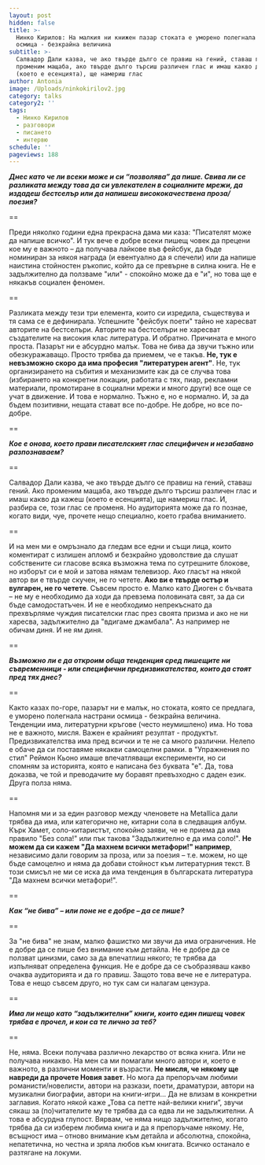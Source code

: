 ```yaml
---
layout: post
hidden: false
title: >-
  Нинко Кирилов: На малкия ни книжен пазар стоката е уморено полегнала настрани
  осмица - безкрайна величина
subtitle: >-
  Салвадор Дали казва, че ако твърде дълго се правиш на гений, ставаш гений. Ако
  променим мащаба, ако твърде дълго търсиш различен глас и имаш какво да кажеш
  (което е есенцията), ще намериш глас
author: Antonia
image: /Uploads/ninkokirilov2.jpg
category: talks
category2: ''
tags:
  - Нинко Кирилов
  - разговори
  - писането
  - интервю
schedule: ''
pageviews: 188
---
```

***Днес като че ли всеки може и си “позволява” да пише. Свива ли се разликата между това да си увлекателен в социалните мрежи, да издадеш бестселър или да напишеш висококачествена проза/поезия?***

\==

Преди няколко години една прекрасна дама ми каза: "Писателят може да напише всичко". И тук вече е добре всеки пишещ човек да прецени кое му е важното – да получава лайкове във фейсбук, да бъде номиниран за някоя награда (и евентуално да я спечели) или да напише наистина стойностен ръкопис, който да се превърне в силна книга. Не е задължително да ползваме "или" - спокойно може да е "и", но това ще е някакъв социален феномен.

\==

Разликата между тези три елемента, които си изредила, съществува и тя сама се е дефинирала. Успешните "фейсбук поети" тайно не харесват авторите на бестселъри. Авторите на бестселъри не харесват създателите на високия клас литература. И обратно. Причината е много проста. Пазарът ни е абсурдно малък. Това не бива да звучи тъжно или обезкуражаващо. Просто трябва да приемем, че е такъв. **Не, тук е невъзможно скоро да има професия "литературен агент"**. Не, тук организирането на събития и механизмите как да се случва това (избирането на конкретни локации, работата с тях, пиар, рекламни материали, промотиране в социални мрежи и много други) все още се учат в движение. И това е нормално. Тъжно е, но е нормално. И, за да бъдем позитивни, нещата стават все по-добре. Не добре, но все по-добре.

\==

***Кое е онова, което прави писателският глас специфичен и незабавно разпознаваем?***

\==

Салвадор Дали казва, че ако твърде дълго се правиш на гений, ставаш гений. Ако променим мащаба, ако твърде дълго търсиш различен глас и имаш какво да кажеш (което е есенцията), ще намериш глас. И, разбира се, този глас се променя. Но аудиторията може да го познае, когато види, чуе, прочете нещо специално, което грабва вниманието. 

\==

И на мен ми е омръзнало да гледам все едни и същи лица, които коментират с излишен апломб и безкрайно удоволствие да слушат собствените си гласове всяка възможна тема по сутрешните блокове, но изборът си е мой и затова нямам телевизор. Ако гласът на някой автор ви е твърде скучен, не го четете. **Ако ви е твърде остър и вулгарен, не го четете**. Съвсем просто е. Малко като Диоген с бъчвата – не му е необходимо да ходи да превзема половината свят, за да си бъде самодостатъчен. И не е необходимо непрекъснато да прехвърляме чуждия писателски глас през своята призма и ако не ни харесва, задължително да "вдигаме джамбала". Аз например не обичам диня. И не ям диня.

\==

***Възможно ли е да откроим обща тенденция сред пишещите ни съвременници - или специфични предизвикателства, които да стоят пред тях днес?***

\==

Както казах по-горе, пазарът ни е малък, но стоката, която се предлага, е уморено полегнала настрани осмица - безкрайна величина. Тенденции има, литературни кръгове (често неумишлено) има. Но това не е важното, мисля. Важен е крайният резултат - продуктът. Предизвикателства има пред всички и те не са много различни. Нелепо е обаче да си поставяме някакви самоцелни рамки. в "Упражнения по стил" Реймон Кьоно имаше впечатляващи експерименти, но си спомням за историята, която е написана без буквата "е". Да, това доказва, че той и преводачите му боравят превъзходно с даден език. Друга полза няма. 

\==

Напомня ми и за един разговор между членовете на Metallica дали трябва да има, или категорично не, китарни сола в следващия албум. Кърк Хамет, соло-китаристът, спокойно заяви, че не приема да има правило "Без сола!" или пък такова "Задължително е да има соло!". **Не можем да си кажем "Да махнем всички метафори!" например**, независимо дали говорим за проза, или за поезия – т.е. можем, но ще бъде самоцелно и няма да добави стойност към литературния текст. В този смисъл не ми се иска да има тенденция в българската литература "Да махнем всички метафори!".

\==

***Как “не бива” – или поне не е добре – да се пише?***

\==

За "не бива" не знам, малко фашистко ми звучи да има ограничения. Не е добре да се пише без внимание към детайла. Не е добре да се ползват цинизми, само за да впечатлиш някого; те трябва да изпълняват определена функция. Не е добре да се съобразяваш какво очаква аудиторията и да го правиш. Защото това вече не е литература. Това е нещо съвсем друго, но тук сам си налагам цензура.

\==

***Има ли нещо като “задължителни” книги, които един пишещ човек трябва е прочел, и кои са те лично за теб?***

\==

Не, няма. Всеки получава различно лекарство от всяка книга. Или не получава никакво. На мен са ми помагали много автори и, което е важното, в различни моменти и възрасти. **Не мисля, че някому ще навреди да прочете Новия завет**. Но мога да препоръчам любими романисти/новелисти, автори на разкази, поети, драматурзи, автори на музикални биографии, автори на книги-игри… Да не влизам в конкретни заглавия. Когато някой каже „Това са петте най-велики книги”, звучи сякаш за (по)читателите му те трябва да са едва ли не задължителни. А това е абсурдна глупост. Вярвам, че няма нищо задължително, когато трябва да си изберем любима книга и да я препоръчаме някому. Не, всъщност има – отново внимание към детайла и абсолютна, спокойна, непатетична, но честна и зряла любов към книгата. Всичко останало е разтягане на локуми.
